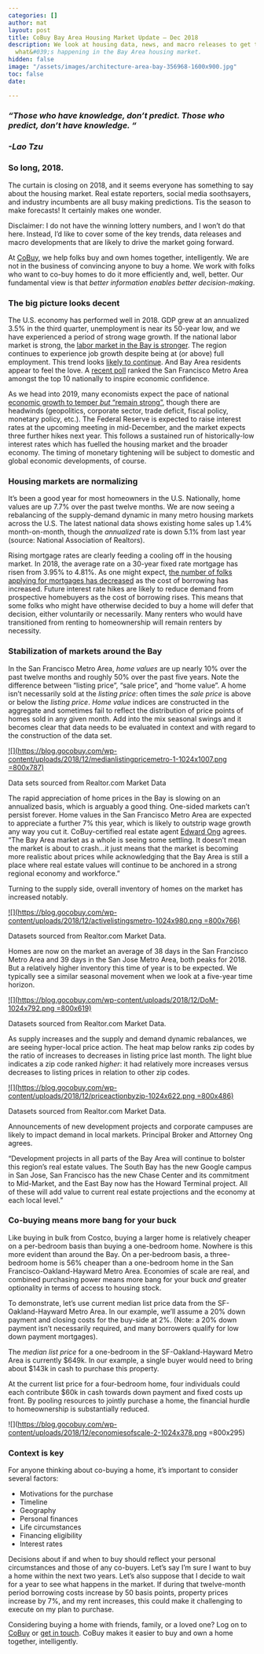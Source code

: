 ```yaml
---
categories: []
author: mat
layout: post
title: CoBuy Bay Area Housing Market Update – Dec 2018
description: We look at housing data, news, and macro releases to get the skinny on
  what&#039;s happening in the Bay Area housing market.
hidden: false
image: "/assets/images/architecture-area-bay-356968-1600x900.jpg"
toc: false
date: 

---
```

### _“Those who have knowledge, don’t predict. Those who predict, don’t have knowledge. “_

### _-Lao Tzu_

### So long, 2018.

The curtain is closing on 2018, and it seems everyone has something to say about the housing market. Real estate reporters, social media soothsayers, and industry incumbents are all busy making predictions. Tis the season to make forecasts! It certainly makes one wonder.

Disclaimer: I do not have the winning lottery numbers, and I won’t do that here. Instead, I’d like to cover some of the key trends, data releases and macro developments that are likely to drive the market going forward.

At [CoBuy](http://www.gocobuy.com), we help folks buy and own homes together, intelligently. We are not in the business of convincing anyone to buy a home. We work with folks who want to co-buy homes to do it more efficiently and, well, better. Our fundamental view is that _better information enables better decision-making_.

### The big picture looks decent

The U.S. economy has performed well in 2018. GDP grew at an annualized 3.5% in the third quarter, unemployment is near its 50-year low, and we have experienced a period of strong wage growth. If the national labor market is strong, the [labor market in the Bay is stronger](https://www.bls.gov/regions/west/ca_sanfrancisco_msa.htm). The region continues to experience job growth despite being at (or above) full employment. This trend looks [likely to continue](https://www.mercurynews.com/2018/11/28/google-village-could-bring-24000-jobs-to-downtown-san-jose-study/). And Bay Area residents appear to feel the love. A [recent poll](https://www.hiringlab.org/2018/11/27/local-economic-confidence/) ranked the San Francisco Metro Area amongst the top 10 nationally to inspire economic confidence.

As we head into 2019, many economists expect the pace of national [economic growth to temper _but_ “remain strong”](http://www.oecd.org/eco/outlook/economic-forecast-summary-united-states-oecd-economic-outlook.pdf), though there are headwinds (geopolitics, corporate sector, trade deficit, fiscal policy, monetary policy, etc.). The Federal Reserve is expected to raise interest rates at the upcoming meeting in mid-December, and the market expects three further hikes next year. This follows a sustained run of historically-low interest rates which has fuelled the housing market and the broader economy. The timing of monetary tightening will be subject to domestic and global economic developments, of course.

### Housing markets are normalizing

It’s been a good year for most homeowners in the U.S. Nationally, home values are up 7.7% over the past twelve months. We are now seeing a rebalancing of the supply-demand dynamic in many metro housing markets across the U.S. The latest national data shows existing home sales up 1.4% month-on-month, though the _annualized_ rate is down 5.1% from last year (source: National Association of Realtors).

Rising mortgage rates are clearly feeding a cooling off in the housing market. In 2018, the average rate on a 30-year fixed rate mortgage has risen from 3.95% to 4.81%. As one might expect, [the number of folks applying for mortgages has decreased](https://www.cnbc.com/2018/11/28/weekly-mortgage-applications-rise-5point5percent-as-homebuyers-edge-back-in.html) as the cost of borrowing has increased. Future interest rate hikes are likely to reduce demand from prospective homebuyers as the cost of borrowing rises. This means that some folks who might have otherwise decided to buy a home will defer that decision, either voluntarily or necessarily. Many renters who would have transitioned from renting to homeownership will remain renters by necessity.

### Stabilization of markets around the Bay

In the San Francisco Metro Area, _home values_ are up nearly 10% over the past twelve months and roughly 50% over the past five years. Note the difference between “listing price”, “sale price”, and “home value”. A home isn’t necessarily sold at the _listing price_: often times the _sale price_ is above or below the _listing price_. _Home value_ indices are constructed in the aggregate and sometimes fail to reflect the distribution of price points of homes sold in any given month. Add into the mix seasonal swings and it becomes clear that data needs to be evaluated in context and with regard to the construction of the data set.

[![](https://blog.gocobuy.com/wp-content/uploads/2018/12/medianlistingpricemetro-1-1024x1007.png =800x787)](https://www.realtor.com/research/data "Data sets sourced from Realtor.com Market Data")

Data sets sourced from Realtor.com Market Data

The rapid appreciation of home prices in the Bay is slowing on an annualized basis, which is arguably a good thing. One-sided markets can’t persist forever. Home values in the San Francisco Metro Area are expected to appreciate a further 7% this year, which is likely to outstrip wage growth any way you cut it. CoBuy-certified real estate agent [Edward Ong](https://www.corpen.group/) agrees. “The Bay Area market as a whole is seeing some settling. It doesn’t mean the market is about to crash…it just means that the market is becoming more realistic about prices while acknowledging that the Bay Area is still a place where real estate values will continue to be anchored in a strong regional economy and workforce.”

Turning to the supply side, overall inventory of homes on the market has increased notably.

[![](https://blog.gocobuy.com/wp-content/uploads/2018/12/activelistingsmetro-1024x980.png =800x766)](https://www.realtor.com/research/data "Datasets sourced from Realtor.com Market Data.")

Datasets sourced from Realtor.com Market Data.

Homes are now on the market an average of 38 days in the San Francisco Metro Area and 39 days in the San Jose Metro Area, both peaks for 2018. But a relatively higher inventory this time of year is to be expected. We typically see a similar seasonal movement when we look at a five-year time horizon.

[![](https://blog.gocobuy.com/wp-content/uploads/2018/12/DoM-1024x792.png =800x619)](https://www.realtor.com/research/data "Datasets sourced from Realtor.com Market Data.")

Datasets sourced from Realtor.com Market Data.

As supply increases and the supply and demand dynamic rebalances, we are seeing hyper-local price action. The heat map below ranks zip codes by the ratio of increases to decreases in listing price last month. The light blue indicates a zip code ranked _higher_: it had relatively more increases versus decreases to listing prices in relation to other zip codes.

[![](https://blog.gocobuy.com/wp-content/uploads/2018/12/priceactionbyzip-1024x622.png =800x486)](https://www.realtor.com/research/data "Datasets sourced from Realtor.com Market Data.")

Datasets sourced from Realtor.com Market Data.

Announcements of new development projects and corporate campuses are likely to impact demand in local markets. Principal Broker and Attorney Ong agrees.

“Development projects in all parts of the Bay Area will continue to bolster this region’s real estate values. The South Bay has the new Google campus in San Jose, San Francisco has the new Chase Center and its commitment to Mid-Market, and the East Bay now has the Howard Terminal project. All of these will add value to current real estate projections and the economy at each local level.”

### Co-buying means more bang for your buck

Like buying in bulk from Costco, buying a larger home is relatively cheaper on a per-bedroom basis than buying a one-bedroom home. Nowhere is this more evident than around the Bay. On a per-bedroom basis, a three-bedroom home is 56% cheaper than a one-bedroom home in the San Francisco-Oakland-Hayward Metro Area. Economies of scale are real, and combined purchasing power means more bang for your buck _and_ greater optionality in terms of access to housing stock.

To demonstrate, let’s use current median list price data from the SF-Oakland-Hayward Metro Area. In our example, we’ll assume a 20% down payment and closing costs for the buy-side at 2%. (Note: a 20% down payment isn’t necessarily required, and many borrowers qualify for low down payment mortgages).

The _median list price_ for a one-bedroom in the SF-Oakland-Hayward Metro Area is currently $649k. In our example, a single buyer would need to bring about $143k in cash to purchase this property.

At the current list price for a four-bedroom home, four individuals could each contribute $60k in cash towards down payment and fixed costs up front. By pooling resources to jointly purchase a home, the financial hurdle to homeownership is substantially reduced.

![](https://blog.gocobuy.com/wp-content/uploads/2018/12/economiesofscale-2-1024x378.png =800x295)

### Context is key

For anyone thinking about co-buying a home, it’s important to consider several factors:

* Motivations for the purchase
* Timeline
* Geography
* Personal finances
* Life circumstances
* Financing eligibility
* Interest rates

Decisions about if and when to buy should reflect your personal circumstances and those of any co-buyers. Let’s say I’m sure I want to buy a home within the next two years. Let’s also suppose that I decide to wait for a year to see what happens in the market. If during that twelve-month period borrowing costs increase by 50 basis points, property prices increase by 7%, and my rent increases, this could make it challenging to execute on my plan to purchase.

Considering buying a home with friends, family, or a loved one? Log on to [CoBuy](http://www.gocobuy.com) or [get in touch](https://blog.gocobuy.com/contact/). CoBuy makes it easier to buy and own a home together, intelligently.